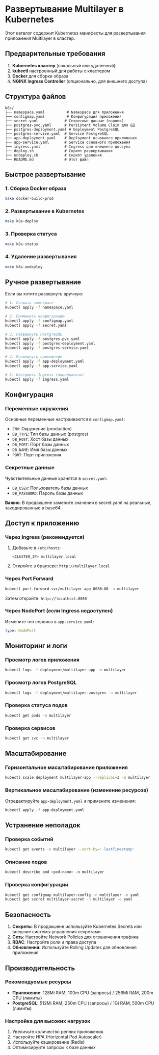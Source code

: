 # Развертывание Multilayer в Kubernetes

Этот каталог содержит Kubernetes манифесты для развертывания приложения Multilayer в кластер.

## Предварительные требования

1. **Kubernetes кластер** (локальный или удаленный)
2. **kubectl** настроенный для работы с кластером
3. **Docker** для сборки образа
4. **NGINX Ingress Controller** (опционально, для внешнего доступа)

## Структура файлов

```
k8s/
├── namespace.yaml          # Namespace для приложения
├── configmap.yaml          # Конфигурация приложения
├── secret.yaml            # Секретные данные (пароли)
├── postgres-pvc.yaml      # Persistent Volume Claim для БД
├── postgres-deployment.yaml # Deployment PostgreSQL
├── postgres-service.yaml  # Service PostgreSQL
├── app-deployment.yaml    # Deployment основного приложения
├── app-service.yaml       # Service основного приложения
├── ingress.yaml           # Ingress для внешнего доступа
├── deploy.sh              # Скрипт развертывания
├── undeploy.sh            # Скрипт удаления
└── README.md              # Этот файл
```

## Быстрое развертывание

### 1. Сборка Docker образа

```bash
make docker-build-prod
```

### 2. Развертывание в Kubernetes

```bash
make k8s-deploy
```

### 3. Проверка статуса

```bash
make k8s-status
```

### 4. Удаление развертывания

```bash
make k8s-undeploy
```

## Ручное развертывание

Если вы хотите развернуть вручную:

```bash
# 1. Создать namespace
kubectl apply -f namespace.yaml

# 2. Применить конфигурацию
kubectl apply -f configmap.yaml
kubectl apply -f secret.yaml

# 3. Развернуть PostgreSQL
kubectl apply -f postgres-pvc.yaml
kubectl apply -f postgres-deployment.yaml
kubectl apply -f postgres-service.yaml

# 4. Развернуть приложение
kubectl apply -f app-deployment.yaml
kubectl apply -f app-service.yaml

# 5. Настроить Ingress (опционально)
kubectl apply -f ingress.yaml
```

## Конфигурация

### Переменные окружения

Основные переменные настраиваются в `configmap.yaml`:

- `ENV`: Окружение (production)
- `DB_TYPE`: Тип базы данных (postgres)
- `DB_HOST`: Хост базы данных
- `DB_PORT`: Порт базы данных
- `DB_NAME`: Имя базы данных
- `PORT`: Порт приложения

### Секретные данные

Чувствительные данные хранятся в `secret.yaml`:

- `DB_USER`: Пользователь базы данных
- `DB_PASSWORD`: Пароль базы данных

**Важно**: В продакшене замените значения в secret.yaml на реальные, закодированные в base64.

## Доступ к приложению

### Через Ingress (рекомендуется)

1. Добавьте в `/etc/hosts`:
   ```
   <CLUSTER_IP> multilayer.local
   ```

2. Откройте в браузере: `http://multilayer.local`

### Через Port Forward

```bash
kubectl port-forward svc/multilayer-app 8080:80 -n multilayer
```

Затем откройте: `http://localhost:8080`

### Через NodePort (если Ingress недоступен)

Измените тип сервиса в `app-service.yaml`:

```yaml
type: NodePort
```

## Мониторинг и логи

### Просмотр логов приложения

```bash
kubectl logs -f deployment/multilayer-app -n multilayer
```

### Просмотр логов PostgreSQL

```bash
kubectl logs -f deployment/multilayer-postgres -n multilayer
```

### Проверка статуса подов

```bash
kubectl get pods -n multilayer
```

### Проверка сервисов

```bash
kubectl get svc -n multilayer
```

## Масштабирование

### Горизонтальное масштабирование приложения

```bash
kubectl scale deployment multilayer-app --replicas=3 -n multilayer
```

### Вертикальное масштабирование (изменение ресурсов)

Отредактируйте `app-deployment.yaml` и примените изменения:

```bash
kubectl apply -f app-deployment.yaml
```

## Устранение неполадок

### Проверка событий

```bash
kubectl get events -n multilayer --sort-by='.lastTimestamp'
```

### Описание подов

```bash
kubectl describe pod <pod-name> -n multilayer
```

### Проверка конфигурации

```bash
kubectl get configmap multilayer-config -n multilayer -o yaml
kubectl get secret multilayer-secret -n multilayer -o yaml
```

## Безопасность

1. **Секреты**: В продакшене используйте Kubernetes Secrets или внешние системы управления секретами
2. **Сеть**: Настройте Network Policies для ограничения трафика
3. **RBAC**: Настройте роли и права доступа
4. **Обновления**: Используйте Rolling Updates для обновления приложения

## Производительность

### Рекомендуемые ресурсы

- **Приложение**: 128Mi RAM, 100m CPU (запросы) / 256Mi RAM, 200m CPU (лимиты)
- **PostgreSQL**: 512Mi RAM, 250m CPU (запросы) / 1Gi RAM, 500m CPU (лимиты)

### Настройка для высоких нагрузок

1. Увеличьте количество реплик приложения
2. Настройте HPA (Horizontal Pod Autoscaler)
3. Используйте кэширование (Redis)
4. Оптимизируйте запросы к базе данных 